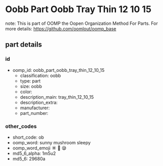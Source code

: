 # Oobb Part Oobb Tray Thin 12 10 15  

note: This is part of OOMP the Oopen Organization Method For Parts. For more details: https://github.com/oomlout/oomp_base

##  part details





### id
* oomp_id: oobb_part_oobb_tray_thin_12_10_15
  * classification: oobb
  * type: part
  * size: oobb
  * color: 
  * description_main: tray_thin_12_10_15
  * description_extra: 
  * manufacturer: 
  * part_number: 

### other_codes
* short_code: ob
* oomp_word: sunny mushroom sleepy
* oomp_word_emoji :sunny: :mushroom: :sleepy:
* md5_6_alpha: 1m5u2
* md5_6: 29680a